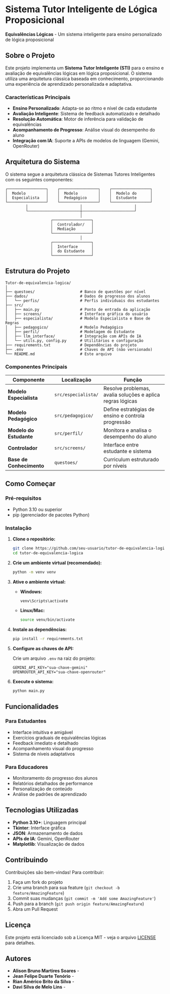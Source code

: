 # Sistema Tutor Inteligente de Lógica Proposicional

**Equivalências Lógicas** - Um sistema inteligente para ensino personalizado de lógica proposicional

## Sobre o Projeto

Este projeto implementa um **Sistema Tutor Inteligente (STI)** para o ensino e avaliação de equivalências lógicas em lógica proposicional. O sistema utiliza uma arquitetura clássica baseada em conhecimento, proporcionando uma experiência de aprendizado personalizada e adaptativa.

### Características Principais

- **Ensino Personalizado**: Adapta-se ao ritmo e nível de cada estudante
- **Avaliação Inteligente**: Sistema de feedback automatizado e detalhado
- **Resolução Automática**: Motor de inferência para validação de equivalências
- **Acompanhamento de Progresso**: Análise visual do desempenho do aluno
- **Integração com IA**: Suporte a APIs de modelos de linguagem (Gemini, OpenRouter)

## Arquitetura do Sistema

O sistema segue a arquitetura clássica de Sistemas Tutores Inteligentes com os seguintes componentes:

```
┌─────────────────┐    ┌─────────────────┐    ┌─────────────────┐
│  Modelo         │    │  Modelo         │    │  Modelo do      │
│  Especialista   │    │  Pedagógico     │    │  Estudante      │
└─────────────────┘    └─────────────────┘    └─────────────────┘
         │                       │                       │
         └───────────────────────┼───────────────────────┘
                                 │
                    ┌─────────────────┐
                    │  Controlador/   │
                    │  Mediação       │
                    └─────────────────┘
                                 │
                    ┌─────────────────┐
                    │  Interface      │
                    │  do Estudante   │
                    └─────────────────┘
```

## Estrutura do Projeto

```
Tutor-de-equivalencia-logica/
│
├── questoes/                    # Banco de questões por nível
├── dados/                       # Dados de progresso dos alunos
│   └── perfis/                  # Perfis individuais dos estudantes
├── src/
│   ├── main.py                  # Ponto de entrada da aplicação
│   ├── screens/                 # Interface gráfica do usuário
│   ├── especialista/            # Modelo Especialista e Base de Regras
│   ├── pedagogico/              # Modelo Pedagógico
│   ├── perfil/                  # Modelagem do Estudante
│   ├── llm_interface/           # Integração com APIs de IA
│   └── utils.py, config.py      # Utilitários e configuração
├── requirements.txt             # Dependências do projeto
├── .env                         # Chaves de API (não versionado)
└── README.md                    # Este arquivo
```

### Componentes Principais

| Componente | Localização | Função |
|------------|-------------|---------|
| **Modelo Especialista** | `src/especialista/` | Resolve problemas, avalia soluções e aplica regras lógicas |
| **Modelo Pedagógico** | `src/pedagogico/` | Define estratégias de ensino e controla progressão |
| **Modelo do Estudante** | `src/perfil/` | Monitora e analisa o desempenho do aluno |
| **Controlador** | `src/screens/` | Interface entre estudante e sistema |
| **Base de Conhecimento** | `questoes/` | Curriculum estruturado por níveis |

## Como Começar

### Pré-requisitos

- Python 3.10 ou superior
- pip (gerenciador de pacotes Python)

### Instalação

1. **Clone o repositório:**
   ```bash
   git clone https://github.com/seu-usuario/tutor-de-equivalencia-logica.git
   cd tutor-de-equivalencia-logica
   ```

2. **Crie um ambiente virtual (recomendado):**
   ```bash
   python -m venv venv
   ```

3. **Ative o ambiente virtual:**
   - **Windows:**
     ```bash
     venv\Scripts\activate
     ```
   - **Linux/Mac:**
     ```bash
     source venv/bin/activate
     ```

4. **Instale as dependências:**
   ```bash
   pip install -r requirements.txt
   ```

5. **Configure as chaves de API:**
   
   Crie um arquivo `.env` na raiz do projeto:
   ```env
   GEMINI_API_KEY="sua-chave-gemini"
   OPENROUTER_API_KEY="sua-chave-openrouter"
   ```

6. **Execute o sistema:**
   ```bash
   python main.py
   ```

## Funcionalidades

### Para Estudantes
- Interface intuitiva e amigável
- Exercícios graduais de equivalências lógicas
- Feedback imediato e detalhado
- Acompanhamento visual do progresso
- Sistema de níveis adaptativos

### Para Educadores
- Monitoramento do progresso dos alunos
- Relatórios detalhados de performance
- Personalização de conteúdo
- Análise de padrões de aprendizado

## Tecnologias Utilizadas

- **Python 3.10+**: Linguagem principal
- **Tkinter**: Interface gráfica
- **JSON**: Armazenamento de dados
- **APIs de IA**: Gemini, OpenRouter
- **Matplotlib**: Visualização de dados

## Contribuindo

Contribuições são bem-vindas! Para contribuir:

1. Faça um fork do projeto
2. Crie uma branch para sua feature (`git checkout -b feature/AmazingFeature`)
3. Commit suas mudanças (`git commit -m 'Add some AmazingFeature'`)
4. Push para a branch (`git push origin feature/AmazingFeature`)
5. Abra um Pull Request

## Licença

Este projeto está licenciado sob a Licença MIT - veja o arquivo [LICENSE](LICENSE) para detalhes.

## Autores

- **Alison Bruno Martires Soares** - 
- **Jean Felipe Duarte Tenório** -
- **Rian Américo Brito da Silva** - 
- **Davi Silva de Melo Lins** - 
